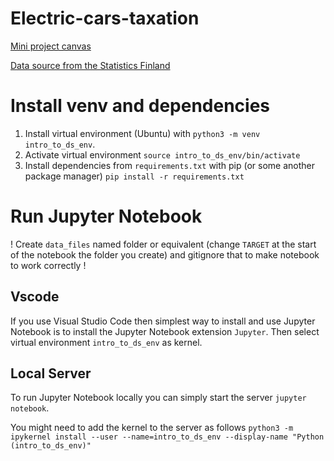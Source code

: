 # Electric-cars-taxation

[Mini project canvas](https://intro-to-ds.slack.com/archives/C07KZ8XTAUD/p1726061687818359)


[Data source from the Statistics Finland](https://intro-to-ds.slack.com/archives/C07KZ8XTAUD/p1725533179688559)

# Install venv and dependencies

1) Install virtual environment (Ubuntu) with `python3 -m venv intro_to_ds_env`.
2) Activate virtual environment `source intro_to_ds_env/bin/activate`
3) Install dependencies from `requirements.txt` with pip (or some another package manager) `pip install -r requirements.txt`



# Run Jupyter Notebook

! Create `data_files` named folder or equivalent (change `TARGET` at the start of the notebook the folder you create) and gitignore that to make notebook to work correctly !

## Vscode

If you use Visual Studio Code then simplest way to install and use Jupyter Notebook is to install the Jupyter Notebook extension `Jupyter`. Then select virtual environment `intro_to_ds_env` as kernel.

## Local Server

To run Jupyter Notebook locally you can simply start the server `jupyter notebook`.

You might need to add the kernel to the server as follows `python3 -m ipykernel install --user --name=intro_to_ds_env --display-name "Python (intro_to_ds_env)"`